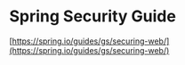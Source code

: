 # Spring Security Guide

[https://spring.io/guides/gs/securing-web/](https://spring.io/guides/gs/securing-web/)
